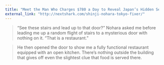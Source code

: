 ```yaml
---
title: "Meet the Man Who Charges $780 a Day to Reveal Japan’s Hidden Secrets"
external_link: "http://nextshark.com/shinji-nohara-tokyo-fixer/"
---
```

> “See these stairs and lead up to that door?” Nohara asked me before leading me up a random flight of stairs to a mysterious door with nothing on it. “That is a restaurant.”

> He then opened the door to show me a fully functional restaurant equipped with an open kitchen. There’s nothing outside the building that gives off even the slightest clue that food is served there.
